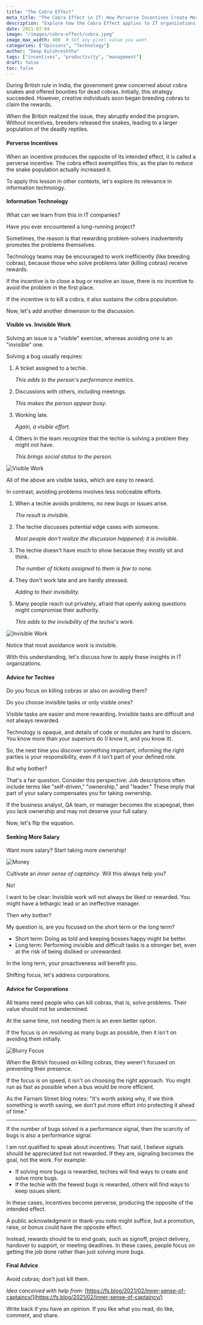 ```yaml
---
title: "The Cobra Effect"
meta_title: "The Cobra Effect in IT: How Perverse Incentives Create More Problems | Deep Kulshreshtha"
description: "Explore how the Cobra Effect applies to IT organizations, where incentives to solve problems can actually create more problems. Learn about visible vs invisible work and perverse incentives in technology teams."
date: 2021-07-04
image: "/images/cobra-effect/cobra.jpeg"
image_max_width: 400  # Set any pixel value you want
categories: ["Opinions", "Technology"]
author: "Deep Kulshreshtha"
tags: ["incentives", "productivity", "management"]
draft: false
toc: false
---
```


During British rule in India, the government grew concerned about cobra snakes and offered bounties for dead cobras. Initially, this strategy succeeded. However, creative individuals soon began breeding cobras to claim the rewards.

When the British realized the issue, they abruptly ended the program. Without incentives, breeders released the snakes, leading to a larger population of the deadly reptiles.

#### Perverse Incentives
When an incentive produces the opposite of its intended effect, it is called a perverse incentive. The cobra effect exemplifies this, as the plan to reduce the snake population actually increased it.

To apply this lesson in other contexts, let's explore its relevance in information technology.

#### Information Technology
What can we learn from this in IT companies?

Have you ever encountered a long-running project?

Sometimes, the reason is that rewarding problem-solvers inadvertently promotes the problems themselves.

Technology teams may be encouraged to work inefficiently (like breeding cobras), because those who solve problems later (killing cobras) receive rewards.

If the incentive is to close a bug or resolve an issue, there is no incentive to avoid the problem in the first place.

If the incentive is to kill a cobra, it also sustains the cobra population.

Now, let's add another dimension to the discussion.

#### Visible vs. Invisible Work
Solving an issue is a "visible" exercise, whereas avoiding one is an "invisible" one.

Solving a bug usually requires:

1. A ticket assigned to a techie.

   *This adds to the person's performance metrics.*

2. Discussions with others, including meetings.

   *This makes the person appear busy.*

3. Working late.

   *Again, a visible effort.*

4. Others in the team recognize that the techie is solving a problem they might not have.

   *This brings social status to the person.*

![Visible Work](/images/cobra-effect/visible1.png)

All of the above are visible tasks, which are easy to reward.

In contrast, avoiding problems involves less noticeable efforts.

1. When a techie avoids problems, no new bugs or issues arise.

   *The result is invisible.*

2. The techie discusses potential edge cases with someone.

   *Most people don't realize the discussion happened; it is invisible.*

3. The techie doesn't have much to show because they mostly sit and think.

   *The number of tickets assigned to them is few to none.*

4. They don't work late and are hardly stressed.

   *Adding to their invisibility.*

5. Many people reach out privately, afraid that openly asking questions might compromise their authority.

   *This adds to the invisibility of the techie's work.*

![Invisible Work](/images/cobra-effect/invisible1-238x300.jpeg)

Notice that most avoidance work is invisible.

With this understanding, let's discuss how to apply these insights in IT organizations.

#### Advice for Techies
Do you focus on killing cobras or also on avoiding them?

Do you choose invisible tasks or only visible ones?

Visible tasks are easier and more rewarding. Invisible tasks are difficult and not always rewarded.

Technology is opaque, and details of code or modules are hard to discern. You know more than your superiors do (I know it, and you know it).

So, the next time you discover something important, informing the right parties is your responsibility, even if it isn't part of your defined role.

But why bother?

That's a fair question. Consider this perspective: Job descriptions often include terms like "self-driven," "ownership," and "leader." These imply that part of your salary compensates you for taking ownership.

If the business analyst, QA team, or manager becomes the scapegoat, then you lack ownership and may not deserve your full salary.

Now, let's flip the equation.

#### Seeking More Salary
Want more salary? Start taking more ownership!

![Money](/images/cobra-effect/money.jpeg)

Cultivate an *inner sense of captaincy*. Will this always help you?

No!

I want to be clear: Invisible work will not always be liked or rewarded. You might have a lethargic lead or an ineffective manager.

Then why bother?

My question is, are you focused on the short term or the long term?

- Short term: Doing as told and keeping bosses happy might be better.
- Long term: Performing invisible and difficult tasks is a stronger bet, even at the risk of being disliked or unrewarded.

In the long term, your proactiveness *will* benefit you.

Shifting focus, let's address corporations.

#### Advice for Corporations
All teams need people who can kill cobras, that is, solve problems. Their value should not be undermined.

At the same time, not needing them is an even better option.

If the focus is on resolving as many bugs as possible, then it isn't on avoiding them initially.

![Blurry Focus](/images/cobra-effect/blurry-300x191.png)

When the British focused on killing cobras, they weren't focused on preventing their presence.

If the focus is on speed, it isn't on choosing the right approach. You might run as fast as possible when a bus would be more efficient.

As the Farnam Street blog notes: "It's worth asking why, if we think something is worth saving, we don't put more effort into protecting it ahead of time."

---

If the number of bugs solved is a performance signal, then the scarcity of bugs is also a performance signal.

I am not qualified to speak about incentives. That said, I believe signals should be appreciated but not rewarded. If they are, signaling becomes the goal, not the work. For example:

- If solving more bugs is rewarded, techies will find ways to create and solve more bugs.
- If the techie with the fewest bugs is rewarded, others will find ways to keep issues silent.

In these cases, incentives become perverse, producing the opposite of the intended effect.

A public acknowledgment or thank-you note might suffice, but a promotion, raise, or bonus could have the opposite effect.

Instead, rewards should tie to end goals, such as signoff, project delivery, handover to support, or meeting deadlines. In these cases, people focus on getting the job done rather than just solving more bugs.

#### Final Advice
Avoid cobras; don't just kill them.

*Idea conceived with help from:* [https://fs.blog/2021/02/inner-sense-of-captaincy/](https://fs.blog/2021/02/inner-sense-of-captaincy/)

Write back if you have an opinion. If you like what you read, do like, comment, and share.




